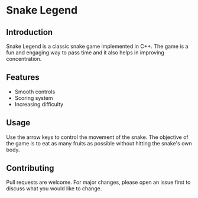 # Snake Legend

## Introduction
Snake Legend is a classic snake game implemented in C++. The game is a fun and engaging way to pass time and it also helps in improving concentration.

## Features
- Smooth controls
- Scoring system
- Increasing difficulty

## Usage
Use the arrow keys to control the movement of the snake. The objective of the game is to eat as many fruits as possible without hitting the snake's own body.

## Contributing
Pull requests are welcome. For major changes, please open an issue first to discuss what you would like to change.

